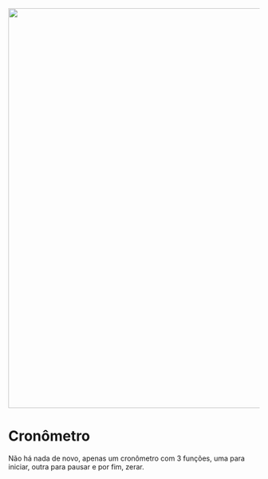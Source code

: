 <div align="center">
  <img src="https://cdn.glitch.global/293e092f-20b1-488b-9f74-489f2aca67a5/imagem_2023-09-16_233344509.png?v=1694918026098" width="800px">
</div>


# Cronômetro
Não há nada de novo, apenas um cronômetro com 3 funções, uma para iniciar, outra para pausar e por fim, zerar.

